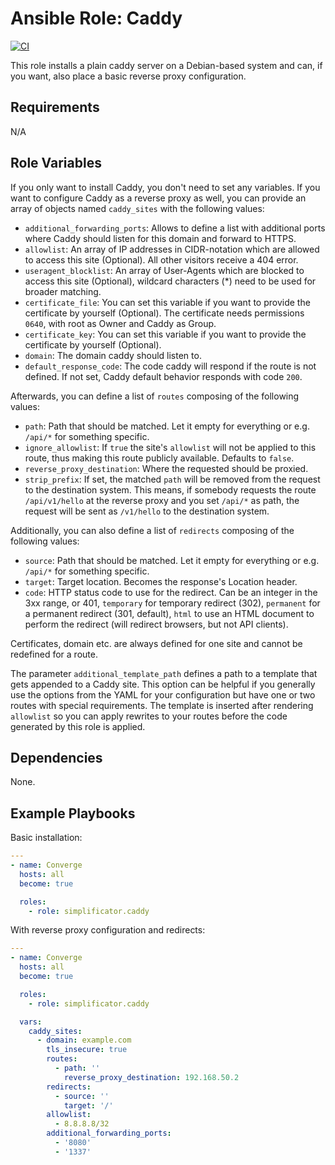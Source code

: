 # Ansible Role: Caddy

[![CI](https://github.com/simplificator/ansible-role-caddy/workflows/CI/badge.svg?event=push)](https://github.com/simplificator/ansible-role-caddy/actions?query=workflow%3ACI)

This role installs a plain caddy server on a Debian-based system and can, if you want, also place a basic reverse proxy configuration.

## Requirements

N/A

## Role Variables

If you only want to install Caddy, you don't need to set any variables. If you want to configure Caddy as a reverse proxy as well, you can provide an array of objects named `caddy_sites` with the following values:

* `additional_forwarding_ports`: Allows to define a list with additional ports where Caddy should listen for this domain and forward to HTTPS.
* `allowlist`: An array of IP addresses in CIDR-notation which are allowed to access this site (Optional). All other visitors receive a 404 error.
* `useragent_blocklist`: An array of User-Agents which are blocked to access this site (Optional), wildcard characters (*) need to be used for broader matching.
* `certificate_file`: You can set this variable if you want to provide the certificate by yourself (Optional). The certificate needs permissions `0640`, with root as Owner and Caddy as Group.
* `certificate_key`: You can set this variable if you want to provide the certificate by yourself (Optional).
* `domain`: The domain caddy should listen to.
* `default_response_code`: The code caddy will respond if the route is not defined. If not set, Caddy default behavior responds with code `200`.

Afterwards, you can define a list of `routes` composing of the following values:

* `path`: Path that should be matched. Let it empty for everything or e.g. `/api/*` for something specific.
* `ignore_allowlist`: If `true` the site's `allowlist` will not be applied to this route, thus making this route publicly available. Defaults to `false`.
* `reverse_proxy_destination`: Where the requested should be proxied.
* `strip_prefix`: If set, the matched `path` will be removed from the request to the destination system. This means, if somebody requests the route `/api/v1/hello` at the reverse proxy and you set `/api/*` as path, the request will be sent as `/v1/hello` to the destination system.

Additionally, you can also define a list of `redirects` composing of the following values:

* `source`: Path that should be matched. Let it empty for everything or e.g. `/api/*` for something specific.
* `target`: Target location. Becomes the response's Location header.
* `code`: HTTP status code to use for the redirect. Can be an integer in the 3xx range, or 401, `temporary` for temporary redirect (302), `permanent` for a permanent redirect (301, default), `html` to use an HTML document to perform the redirect (will redirect browsers, but not API clients).

Certificates, domain etc. are always defined for one site and cannot be redefined for a route.

The parameter `additional_template_path` defines a path to a template that gets appended to a Caddy site. This option can be helpful if you generally use the options from the YAML for your configuration but have one or two routes with special requirements. The template is inserted after rendering `allowlist` so you can apply rewrites to your routes before the code generated by this role is applied.

## Dependencies

None.

## Example Playbooks

Basic installation:

```yaml
---
- name: Converge
  hosts: all
  become: true

  roles:
    - role: simplificator.caddy
```

With reverse proxy configuration and redirects:

```yaml
---
- name: Converge
  hosts: all
  become: true

  roles:
    - role: simplificator.caddy

  vars:
    caddy_sites:
      - domain: example.com
        tls_insecure: true
        routes:
          - path: ''
            reverse_proxy_destination: 192.168.50.2
        redirects:
          - source: ''
            target: '/'
        allowlist:
          - 8.8.8.8/32
        additional_forwarding_ports:
          - '8080'
          - '1337'
```
